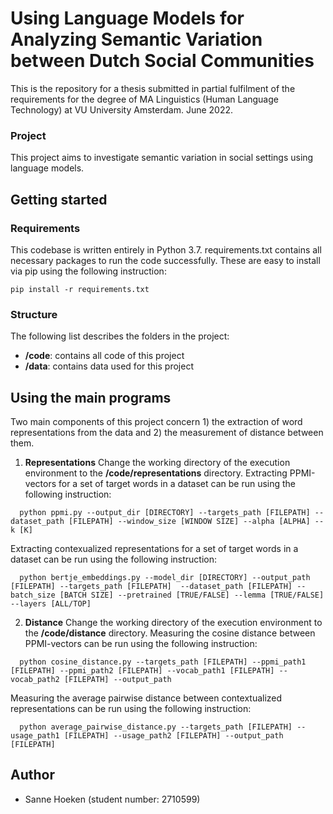 # Using Language Models for Analyzing Semantic Variation between Dutch Social Communities

This is the repository for a thesis submitted in partial fulfilment of the requirements for the degree of MA Linguistics (Human Language Technology) at VU University Amsterdam.
June 2022.

### Project

This project aims to investigate semantic variation in social settings using language models.

## Getting started

### Requirements

This codebase is written entirely in Python 3.7. requirements.txt contains all necessary packages to run the code successfully. These are easy to install via pip using the following instruction:

```
pip install -r requirements.txt
```

### Structure

The following list describes the folders in the project:

- **/code**: contains all code of this project
- **/data**: contains data used for this project

## Using the main programs

Two main components of this project concern 1) the extraction of word representations from the data and 2) the measurement of distance between them. 

1. **Representations**
Change the working directory of the execution environment to the **/code/representations** directory.
Extracting PPMI-vectors for a set of target words in a dataset can be run using the following instruction:
  ```
    python ppmi.py --output_dir [DIRECTORY] --targets_path [FILEPATH] --dataset_path [FILEPATH] --window_size [WINDOW SIZE] --alpha [ALPHA] --k [K] 
  ```
Extracting contexualized representations for a set of target words in a dataset can be run using the following instruction:
  ```
    python bertje_embeddings.py --model_dir [DIRECTORY] --output_path [FILEPATH] --targets_path [FILEPATH]  --dataset_path [FILEPATH] --batch_size [BATCH SIZE] --pretrained [TRUE/FALSE] --lemma [TRUE/FALSE] --layers [ALL/TOP]
  ```

2. **Distance**
Change the working directory of the execution environment to the **/code/distance** directory. 
Measuring the cosine distance between PPMI-vectors can be run using the following instruction: 
  ```
    python cosine_distance.py --targets_path [FILEPATH] --ppmi_path1 [FILEPATH] --ppmi_path2 [FILEPATH] --vocab_path1 [FILEPATH] --vocab_path2 [FILEPATH] --output_path 
  ```
Measuring the average pairwise distance between contextualized representations can be run using the following instruction: 
  ```
    python average_pairwise_distance.py --targets_path [FILEPATH] --usage_path1 [FILEPATH] --usage_path2 [FILEPATH] --output_path [FILEPATH]
  ```


## Author
- Sanne Hoeken (student number: 2710599)
